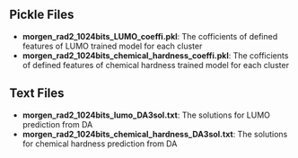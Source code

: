<h2 id="Files">Pickle Files</h2> 

- **morgen_rad2_1024bits_LUMO_coeffi.pkl**: The cofficients of defined features of LUMO trained model for each cluster
- **morgen_rad2_1024bits_chemical_hardness_coeffi.pkl**: The cofficients of defined features of chemical hardness trained model for each cluster

<h2 id="Files">Text Files</h2> 

- **morgen_rad2_1024bits_lumo_DA3sol.txt**: The solutions for LUMO prediction from DA
- **morgen_rad2_1024bits_chemical_hardness_DA3sol.txt**: The solutions for chemical hardness prediction from DA
